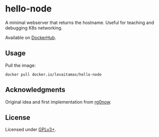 # hello-node

A minimal webserver that returns the hostname. Useful for teaching and debugging K8s networking.

Available on [DockerHub](https://hub.docker.com/r/levaitamas/hello-node).

## Usage

Pull the image:
```
docker pull docker.io/levaitamas/hello-node
```

## Acknowledgments

Original idea and first implementation from [rg0now](https://github.com/rg0now).

## License

Licensed under [GPLv3+](LICENSE).
